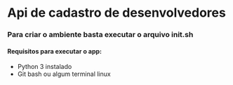 # Api de cadastro de desenvolvedores

### Para criar o ambiente basta executar o arquivo init.sh 

#### Requisitos para executar o app: 

   * Python 3 instalado
   * Git bash ou algum terminal linux

